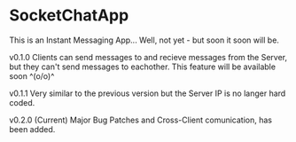 # SocketChatApp

This is an Instant Messaging App... Well, not yet - but soon it soon will be.<br>
<p>
  v0.1.0 Clients can send messages to and recieve messages from the Server, but they can't send messages to eachother.
  This feature will be available soon ^(o/o)^
<p>
<p>
  v0.1.1 Very similar to the previous version but the Server IP is no langer hard coded.
</p>
<p>
  v0.2.0 (Current) Major Bug Patches and Cross-Client comunication, has been added.
</p>
